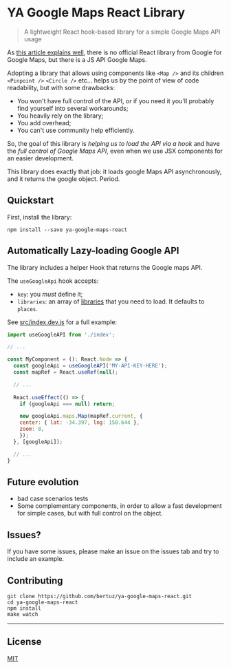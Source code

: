 # YA Google Maps React Library 

> A lightweight React hook-based library for a simple Google Maps API usage 

As [this article explains well](https://cuneyt.aliustaoglu.biz/en/using-google-maps-in-react-without-custom-libraries/), 
there is no official React library from Google for Google Maps, but there is a JS API Google Maps.

Adopting a library that allows using components like `<Map />` and its children `<Pinpoint />` `<Circle />` etc... 
helps us by the point of view of code readability, but with some drawbacks:

- You won't have full control of the API, or if you need it you'll probably find yourself into several workarounds;
- You heavily rely on the library;
- You add overhead;
- You can't use community help efficiently.

So, the goal of this library is *helping us to load the API via a _hook_* and have the 
*full control of Google Maps API*, even when we use JSX components for an easier development. 

This library does exactly that job: it loads google Maps API asynchronously, and it returns the google object. Period.

## Quickstart

First, install the library:

```shell
npm install --save ya-google-maps-react
```

## Automatically Lazy-loading Google API
The library includes a helper Hook that returns the Google maps API.

The `useGoogleApi` hook accepts:
- `key`: you *must* define it;
- `libraries`: an array of [libraries](https://developers.google.com/maps/documentation/javascript/libraries?hl=es-419) that you need to load. It defaults to `places`.

See [src/index.dev.js](src/index.dev.js) for a full example:
```javascript
import useGoogleAPI from './index';

// ...

const MyComponent = (): React.Node => {
  const googleApi = useGoogleAPI('MY-API-KEY-HERE');
  const mapRef = React.useRef(null);  

  // ...
  
  React.useEffect(() => {
    if (googleApi === null) return;

    new googleApi.maps.Map(mapRef.current, {
    center: { lat: -34.397, lng: 150.644 },
    zoom: 8,
    });
  }, [googleApi]);

  // ...
}
```

## Future evolution
- bad case scenarios tests
- Some complementary components, in order to allow a fast development for simple cases, but with full control on the object.

## Issues?
If you have some issues, please make an issue on the issues tab and try to include an example.

## Contributing

```shell
git clone https://github.com/bertuz/ya-google-maps-react.git
cd ya-google-maps-react
npm install
make watch
```

___

## License
 [MIT](/LICENSE)
